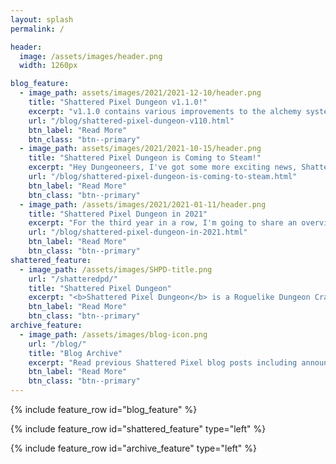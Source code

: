 ```yaml
---
layout: splash
permalink: /

header:
  image: /assets/images/header.png
  width: 1260px

blog_feature:
  - image_path: assets/images/2021/2021-12-10/header.png
    title: "Shattered Pixel Dungeon v1.1.0!"
    excerpt: "v1.1.0 contains various improvements to the alchemy system and the items it produces, and a music track for each region of the game!"
    url: "/blog/shattered-pixel-dungeon-v110.html"
    btn_label: "Read More"
    btn_class: "btn--primary"
  - image_path: assets/images/2021/2021-10-15/header.png
    title: "Shattered Pixel Dungeon is Coming to Steam!"
    excerpt: "Hey Dungeoneers, I've got some more exciting news, Shattered Pixel Dungeon is coming to Steam in early 2022!"
    url: "/blog/shattered-pixel-dungeon-is-coming-to-steam.html"
    btn_label: "Read More"
    btn_class: "btn--primary"
  - image_path: /assets/images/2021/2021-01-11/header.png
    title: "Shattered Pixel Dungeon in 2021"
    excerpt: "For the third year in a row, I'm going to share an overview of my longer-term plans for Shattered Pixel Dungeon!"
    url: "/blog/shattered-pixel-dungeon-in-2021.html"
    btn_label: "Read More"
    btn_class: "btn--primary"
shattered_feature:
  - image_path: /assets/images/SHPD-title.png
    url: "/shatteredpd/"
    title: "Shattered Pixel Dungeon"
    excerpt: "<b>Shattered Pixel Dungeon</b> is a Roguelike Dungeon Crawler RPG with pixel art graphics. Every game is a unique challenge, with four different playable characters, randomized levels and enemies, and hundreds of items to collect and use. The game is simple to get into, but strategy is required if you want to win!"
    btn_label: "Read More"
    btn_class: "btn--primary"
archive_feature:
  - image_path: /assets/images/blog-icon.png
    url: "/blog/"
    title: "Blog Archive"
    excerpt: "Read previous Shattered Pixel blog posts including announcements, design overviews, and teasers! The blog includes a full history of my dev work since I started Shattered Pixel Dungeon in 2014."
    btn_label: "Read More"
    btn_class: "btn--primary"
---
```


{% include feature_row id="blog_feature" %}

{% include feature_row id="shattered_feature" type="left" %}

{% include feature_row id="archive_feature" type="left" %}